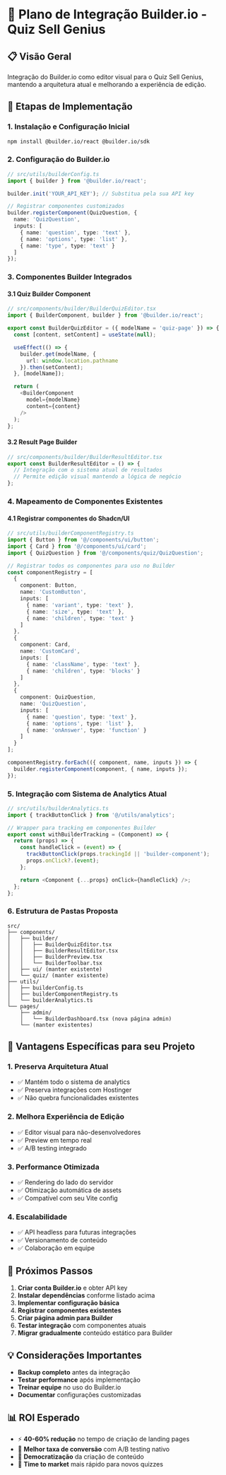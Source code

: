 # 🎯 Plano de Integração Builder.io - Quiz Sell Genius

## 📋 Visão Geral
Integração do Builder.io como editor visual para o Quiz Sell Genius, mantendo a arquitetura atual e melhorando a experiência de edição.

## 🔧 Etapas de Implementação

### 1. Instalação e Configuração Inicial
```bash
npm install @builder.io/react @builder.io/sdk
```

### 2. Configuração do Builder.io
```typescript
// src/utils/builderConfig.ts
import { builder } from '@builder.io/react';

builder.init('YOUR_API_KEY'); // Substitua pela sua API key

// Registrar componentes customizados
builder.registerComponent(QuizQuestion, {
  name: 'QuizQuestion',
  inputs: [
    { name: 'question', type: 'text' },
    { name: 'options', type: 'list' },
    { name: 'type', type: 'text' }
  ]
});
```

### 3. Componentes Builder Integrados

#### 3.1 Quiz Builder Component
```typescript
// src/components/builder/BuilderQuizEditor.tsx
import { BuilderComponent, builder } from '@builder.io/react';

export const BuilderQuizEditor = ({ modelName = 'quiz-page' }) => {
  const [content, setContent] = useState(null);

  useEffect(() => {
    builder.get(modelName, {
      url: window.location.pathname
    }).then(setContent);
  }, [modelName]);

  return (
    <BuilderComponent
      model={modelName}
      content={content}
    />
  );
};
```

#### 3.2 Result Page Builder
```typescript
// src/components/builder/BuilderResultEditor.tsx
export const BuilderResultEditor = () => {
  // Integração com o sistema atual de resultados
  // Permite edição visual mantendo a lógica de negócio
};
```

### 4. Mapeamento de Componentes Existentes

#### 4.1 Registrar componentes do Shadcn/UI
```typescript
// src/utils/builderComponentRegistry.ts
import { Button } from '@/components/ui/button';
import { Card } from '@/components/ui/card';
import { QuizQuestion } from '@/components/quiz/QuizQuestion';

// Registrar todos os componentes para uso no Builder
const componentRegistry = [
  {
    component: Button,
    name: 'CustomButton',
    inputs: [
      { name: 'variant', type: 'text' },
      { name: 'size', type: 'text' },
      { name: 'children', type: 'text' }
    ]
  },
  {
    component: Card,
    name: 'CustomCard',
    inputs: [
      { name: 'className', type: 'text' },
      { name: 'children', type: 'blocks' }
    ]
  },
  {
    component: QuizQuestion,
    name: 'QuizQuestion',
    inputs: [
      { name: 'question', type: 'text' },
      { name: 'options', type: 'list' },
      { name: 'onAnswer', type: 'function' }
    ]
  }
];

componentRegistry.forEach(({ component, name, inputs }) => {
  builder.registerComponent(component, { name, inputs });
});
```

### 5. Integração com Sistema de Analytics Atual

```typescript
// src/utils/builderAnalytics.ts
import { trackButtonClick } from '@/utils/analytics';

// Wrapper para tracking em componentes Builder
export const withBuilderTracking = (Component) => {
  return (props) => {
    const handleClick = (event) => {
      trackButtonClick(props.trackingId || 'builder-component');
      props.onClick?.(event);
    };

    return <Component {...props} onClick={handleClick} />;
  };
};
```

### 6. Estrutura de Pastas Proposta

```
src/
├── components/
│   ├── builder/
│   │   ├── BuilderQuizEditor.tsx
│   │   ├── BuilderResultEditor.tsx
│   │   ├── BuilderPreview.tsx
│   │   └── BuilderToolbar.tsx
│   ├── ui/ (manter existente)
│   └── quiz/ (manter existente)
├── utils/
│   ├── builderConfig.ts
│   ├── builderComponentRegistry.ts
│   └── builderAnalytics.ts
└── pages/
    ├── admin/
    │   └── BuilderDashboard.tsx (nova página admin)
    └── (manter existentes)
```

## 🎨 Vantagens Específicas para seu Projeto

### 1. Preserva Arquitetura Atual
- ✅ Mantém todo o sistema de analytics
- ✅ Preserva integrações com Hostinger
- ✅ Não quebra funcionalidades existentes

### 2. Melhora Experiência de Edição
- ✅ Editor visual para não-desenvolvedores
- ✅ Preview em tempo real
- ✅ A/B testing integrado

### 3. Performance Otimizada
- ✅ Rendering do lado do servidor
- ✅ Otimização automática de assets
- ✅ Compatível com seu Vite config

### 4. Escalabilidade
- ✅ API headless para futuras integrações
- ✅ Versionamento de conteúdo
- ✅ Colaboração em equipe

## 🚀 Próximos Passos

1. **Criar conta Builder.io** e obter API key
2. **Instalar dependências** conforme listado acima
3. **Implementar configuração básica** 
4. **Registrar componentes existentes**
5. **Criar página admin para Builder**
6. **Testar integração** com componentes atuais
7. **Migrar gradualmente** conteúdo estático para Builder

## 💡 Considerações Importantes

- **Backup completo** antes da integração
- **Testar performance** após implementação
- **Treinar equipe** no uso do Builder.io
- **Documentar** configurações customizadas

## 📊 ROI Esperado

- ⚡ **40-60% redução** no tempo de criação de landing pages
- 🎯 **Melhor taxa de conversão** com A/B testing nativo
- 👥 **Democratização** da criação de conteúdo
- 🚀 **Time to market** mais rápido para novos quizzes
